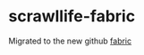 # scrawllife-fabric

Migrated to the new github [fabric](https://github.com/scrawllife/scrawllife-fabric)
